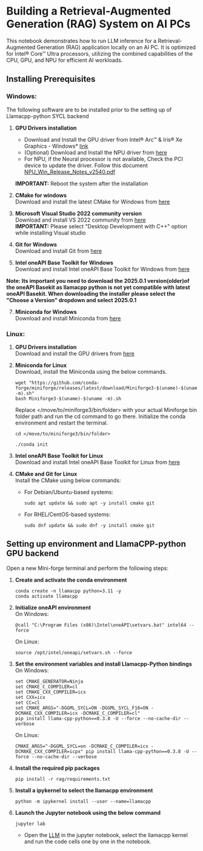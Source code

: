 # Building a Retrieval-Augmented Generation (RAG) System on AI PCs

This notebook demonstrates how to run LLM inference for a Retrieval-Augmented Generation (RAG) application locally on an AI PC. It is optimized for Intel® Core™ Ultra processors, utilizing the combined capabilities of the CPU, GPU, and NPU for efficient AI workloads.

## Installing Prerequisites
### Windows:
The following software are to be installed prior to the setting up of Llamacpp-python SYCL backend
1. **GPU Drivers installation**
    - Download and Install the GPU driver from Intel® Arc™ & Iris® Xe Graphics - Windows* [link](https://www.intel.com/content/www/us/en/download/785597/intel-arc-iris-xe-graphics-windows.html)
    - (Optional) Download and Install the NPU driver from [here](https://www.intel.com/content/www/us/en/download/794734/intel-npu-driver-windows.html)
    - For NPU, if the Neural processor is not available, Check the PCI device to update the driver.
      Follow this document [NPU_Win_Release_Notes_v2540.pdf](https://downloadmirror.intel.com/825735/NPU_Win_Release_Notes_v2540.pdf)

    **IMPORTANT:** Reboot the system after the installation

2. **CMake for windows**\
Download and install the latest CMake for Windows from [here](https://cmake.org/download/)

3. **Microsoft Visual Studio 2022 community version**\
Download and install VS 2022 community from [here](https://visualstudio.microsoft.com/downloads/)\
**IMPORTANT:** Please select "Desktop Development with C++" option while installing Visual studio

4. **Git for Windows**\
Download and install Git from [here](https://git-scm.com/downloads/win)

5. **Intel oneAPI Base Toolkit for Windows**\
Download and install Intel oneAPI Base Toolkit for Windows from [here](https://www.intel.com/content/www/us/en/developer/tools/oneapi/base-toolkit-download.html?operatingsystem=windows&windows-install-type=offline)

**Note: Its important you need to download the 2025.0.1 version(older)of the oneAPI Basekit as llamacpp python is not yet compatible with latest oneAPI Basekit.
When downloading the installer please select the "Choose a Version" dropdown and select 2025.0.1**

7. **Miniconda for Windows**\
Download and install Miniconda from [here](https://github.com/conda-forge/miniforge/releases/latest/download/Miniforge3-Windows-x86_64.exe)

### Linux:

1. **GPU Drivers installation**\
Download and install the GPU drivers from [here](https://dgpu-docs.intel.com/driver/client/overview.html)

2. **Miniconda for Linux**\
Download, install the Miniconda using the below commands. 
    ```
    wget "https://github.com/conda-forge/miniforge/releases/latest/download/Miniforge3-$(uname)-$(uname -m).sh"
    bash Miniforge3-$(uname)-$(uname -m).sh
    ```
    Replace </move/to/miniforge3/bin/folder> with your actual Miniforge bin folder path and run the cd command to go there. Initialize the conda environment and restart the terminal.
    ```
    cd </move/to/miniforge3/bin/folder>
    ```
    ``` 
    ./conda init 
    ```

3. **Intel oneAPI Base Toolkit for Linux**\
Download and install Intel oneAPI Base Toolkit for Linux from [here](https://www.intel.com/content/www/us/en/developer/tools/oneapi/base-toolkit-download.html?packages=oneapi-toolkit&oneapi-toolkit-os=linux&oneapi-lin=offline)

4. **CMake and Git for Linux**\
Install the CMake using below commands:
    - For Debian/Ubuntu-based systems:
      ```
      sudo apt update && sudo apt -y install cmake git
      ```
    - For RHEL/CentOS-based systems:
      ```
      sudo dnf update && sudo dnf -y install cmake git
      ```
 
## Setting up environment and LlamaCPP-python GPU backend

Open a new Mini-forge terminal and perform the following steps:

1. **Create and activate the conda environment**
   ```
   conda create -n llamacpp python=3.11 -y
   conda activate llamacpp
   ```
2. **Initialize oneAPI environment**\
   On Windows:
   ```
   @call "C:\Program Files (x86)\Intel\oneAPI\setvars.bat" intel64 --force
   ```
   On Linux:
   ```
   source /opt/intel/oneapi/setvars.sh --force
   ```
3. **Set the environment variables and install Llamacpp-Python bindings**\
   On Windows:
   ```
   set CMAKE_GENERATOR=Ninja
   set CMAKE_C_COMPILER=cl
   set CMAKE_CXX_COMPILER=icx
   set CXX=icx
   set CC=cl
   set CMAKE_ARGS="-DGGML_SYCL=ON -DGGML_SYCL_F16=ON -DCMAKE_CXX_COMPILER=icx -DCMAKE_C_COMPILER=cl"
   pip install llama-cpp-python==0.3.8 -U --force --no-cache-dir --verbose
   ```
   On Linux:
   ```
   CMAKE_ARGS="-DGGML_SYCL=on -DCMAKE_C_COMPILER=icx -DCMAKE_CXX_COMPILER=icpx" pip install llama-cpp-python==0.3.8 -U --force --no-cache-dir --verbose
   ```
4. **Install the required pip packages**
   ```
   pip install -r rag/requirements.txt
   ```
5. **Install a ipykernel to select the llamacpp environment**
   ```
   python -m ipykernel install --user --name=llamacpp
   ```


6. **Launch the Jupyter notebook using the below command**
   ```
   jupyter lab
   ```
   - Open the [LLM](./09_rag_langchain.ipynb) in the jupyter notebook, select the llamacpp kernel and run the code cells one by one in the notebook.
   
